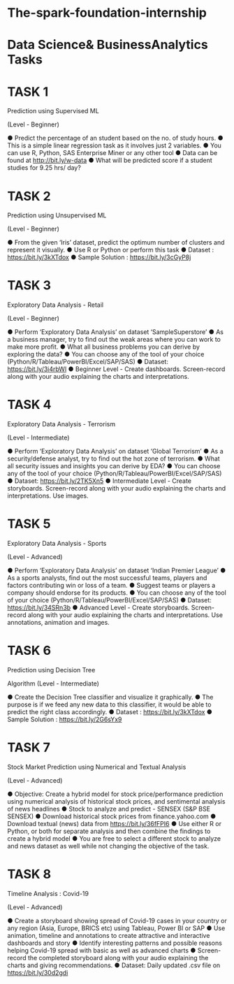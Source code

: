 # The-spark-foundation-internship
# Data Science& BusinessAnalytics Tasks

#  TASK 1 
Prediction using Supervised ML

(Level - Beginner)

● Predict the percentage of an student based on the no. of study hours.
● This is a simple linear regression task as it involves just 2 variables.
● You can use R, Python, SAS Enterprise Miner or any other tool
● Data can be found at http://bit.ly/w-data
● What will be predicted score if a student studies for 9.25 hrs/ day?

# TASK 2 
Prediction using Unsupervised ML

(Level - Beginner)

● From the given ‘Iris’ dataset, predict the optimum number of clusters
and represent it visually.
● Use R or Python or perform this task
● Dataset : https://bit.ly/3kXTdox
● Sample Solution : https://bit.ly/3cGyP8j

# TASK 3
Exploratory Data Analysis - Retail

(Level - Beginner)

● Perform ‘Exploratory Data Analysis’ on dataset ‘SampleSuperstore’
● As a business manager, try to find out the weak areas where you can
work to make more profit.
● What all business problems you can derive by exploring the data?
● You can choose any of the tool of your choice
(Python/R/Tableau/PowerBI/Excel/SAP/SAS)
● Dataset: https://bit.ly/3i4rbWl
● Beginner Level - Create dashboards. Screen-record along with your
audio explaining the charts and interpretations.

# TASK 4
Exploratory Data Analysis - Terrorism

(Level - Intermediate)

● Perform ‘Exploratory Data Analysis’ on dataset ‘Global Terrorism’
● As a security/defense analyst, try to find out the hot zone of terrorism.
● What all security issues and insights you can derive by EDA?
● You can choose any of the tool of your choice
(Python/R/Tableau/PowerBI/Excel/SAP/SAS)
● Dataset: https://bit.ly/2TK5Xn5
● Intermediate Level - Create storyboards. Screen-record along with
your audio explaining the charts and interpretations. Use images.

# TASK 5 
Exploratory Data Analysis - Sports

(Level - Advanced)

● Perform ‘Exploratory Data Analysis’ on dataset ‘Indian Premier League’
● As a sports analysts, find out the most successful teams, players and factors
contributing win or loss of a team.
● Suggest teams or players a company should endorse for its products.
● You can choose any of the tool of your choice
(Python/R/Tableau/PowerBI/Excel/SAP/SAS)
● Dataset: https://bit.ly/34SRn3b
● Advanced Level - Create storyboards. Screen-record along with your audio
explaining the charts and interpretations. Use annotations, animation and
images.

# TASK 6
Prediction using Decision Tree

Algorithm
(Level - Intermediate)

● Create the Decision Tree classifier and visualize it graphically.
● The purpose is if we feed any new data to this classifier, it would be able to
predict the right class accordingly.
● Dataset : https://bit.ly/3kXTdox
● Sample Solution : https://bit.ly/2G6sYx9

# TASK 7
Stock Market Prediction using
Numerical and Textual Analysis

(Level - Advanced)

● Objective: Create a hybrid model for stock price/performance
prediction using numerical analysis of historical stock prices, and
sentimental analysis of news headlines
● Stock to analyze and predict - SENSEX (S&P BSE SENSEX)
● Download historical stock prices from finance.yahoo.com
● Download textual (news) data from https://bit.ly/36fFPI6
● Use either R or Python, or both for separate analysis and then
combine the findings to create a hybrid model
● You are free to select a different stock to analyze and news dataset
as well while not changing the objective of the task.

# TASK 8 
Timeline Analysis : Covid-19

(Level - Advanced)

● Create a storyboard showing spread of Covid-19 cases in your country or
any region (Asia, Europe, BRICS etc) using Tableau, Power BI or SAP
● Use animation, timeline and annotations to create attractive and interactive
dashboards and story
● Identify interesting patterns and possible reasons helping Covid-19 spread
with basic as well as advanced charts
● Screen-record the completed storyboard along with your audio explaining the
charts and giving recommendations.
● Dataset: Daily updated .csv file on https://bit.ly/30d2gdi

